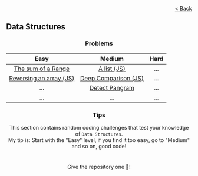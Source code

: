 <p align="right">
  <a href="../../README.md">< Back</a>
</p>

<h2>Data Structures</h2>

<h3 align="center">Problems</h3>

<div align="center">

| Easy 	| Medium 	| Hard 	|
|:---:	|:---:	|:---:	|
| [The sum of a Range](./the-sum-of-a-range/problem.md)	| [A list (JS)](./a-list/problem.md) 	| ... 	|
| [Reversing an array (JS)](./reversing-an-array/problem.md) 	| [Deep Comparison (JS)](./deep-comparison/problem.md) 	| ... 	|
| ... | [Detect Pangram](./detect-pangram/problem.md) | ... |
| ... | ... | ... |

</div>

<h3 align="center">Tips</h3>

<p align="center">This section contains random coding challenges that test your knowledge of <code>Data Structures</code>.<br> My tip is: Start with the "Easy" level, if you find it too easy, go to "Medium" and so on, good code!</p>

#

<p align="center">Give the repository one 🌟!<p>
